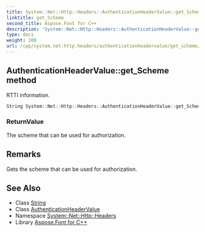 ```yaml
---
title: System::Net::Http::Headers::AuthenticationHeaderValue::get_Scheme method
linktitle: get_Scheme
second_title: Aspose.Font for C++
description: 'System::Net::Http::Headers::AuthenticationHeaderValue::get_Scheme method. RTTI information in C++.'
type: docs
weight: 100
url: /cpp/system.net.http.headers/authenticationheadervalue/get_scheme/
---
```

## AuthenticationHeaderValue::get_Scheme method


RTTI information.

```cpp
String System::Net::Http::Headers::AuthenticationHeaderValue::get_Scheme()
```


### ReturnValue

The scheme that can be used for authorization.
## Remarks


Gets the scheme that can be used for authorization. 
## See Also

* Class [String](../../../system/string/)
* Class [AuthenticationHeaderValue](../)
* Namespace [System::Net::Http::Headers](../../)
* Library [Aspose.Font for C++](../../../)
